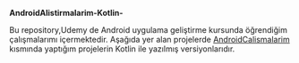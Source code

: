 **AndroidAlistirmalarim-Kotlin-**

Bu repository,Udemy de Android uygulama geliştirme kursunda öğrendiğim çalışmalarımı içermektedir. Aşağıda yer alan projelerde [AndroidCalismalarim](https://github.com/enesaks/AndroidCalismalarim) kısmında yaptığım projelerin Kotlin ile yazılmış versiyonlarıdır.
 
